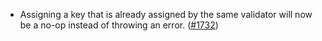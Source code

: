 - Assigning a key that is already assigned by the same validator will now be a no-op instead of throwing an error.
  ([\#1732](https://github.com/cosmos/interchain-security/pull/1732))
